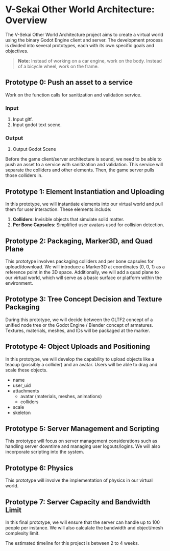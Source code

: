 # V-Sekai Other World Architecture: Overview

The V-Sekai Other World Architecture project aims to create a virtual world using the binary Godot Engine client and server. The development process is divided into several prototypes, each with its own specific goals and objectives.

> **Note:** Instead of working on a car engine, work on the body. Instead of a bicycle wheel, work on the frame.

## Prototype 0: Push an asset to a service

Work on the function calls for sanitization and validation service.

### Input 

1. Input gltf.
2. Input godot text scene.

### Output

1. Output Godot Scene

Before the game client/server architecture is sound, we need to be able to push an asset to a service with sanitization and validation. This service will separate the colliders and other elements. Then, the game server pulls those colliders in.

## Prototype 1: Element Instantiation and Uploading

In this prototype, we will instantiate elements into our virtual world and pull them for user interaction. These elements include:

1. **Colliders**: Invisible objects that simulate solid matter.
2. **Per Bone Capsules**: Simplified user avatars used for collision detection.

## Prototype 2: Packaging, Marker3D, and Quad Plane

This prototype involves packaging colliders and per bone capsules for upload/download. We will introduce a Marker3D at coordinates (0, 0, 1) as a reference point in the 3D space. Additionally, we will add a quad plane to our virtual world, which will serve as a basic surface or platform within the environment.

## Prototype 3: Tree Concept Decision and Texture Packaging

During this prototype, we will decide between the GLTF2 concept of a unified node tree or the Godot Engine / Blender concept of armatures. Textures, materials, meshes, and IDs will be packaged at the marker.

## Prototype 4: Object Uploads and Positioning

In this prototype, we will develop the capability to upload objects like a teacup (possibly a collider) and an avatar. Users will be able to drag and scale these objects.

- name
- user_uid
- attachments
  - avatar (materials, meshes, animations)
  - colliders
- scale
- skeleton

## Prototype 5: Server Management and Scripting

This prototype will focus on server management considerations such as handling server downtime and managing user logouts/logins. We will also incorporate scripting into the system.

## Prototype 6: Physics

This prototype will involve the implementation of physics in our virtual world.

## Prototype 7: Server Capacity and Bandwidth Limit

In this final prototype, we will ensure that the server can handle up to 100 people per instance. We will also calculate the bandwidth and object/mesh complexity limit.

The estimated timeline for this project is between 2 to 4 weeks.
